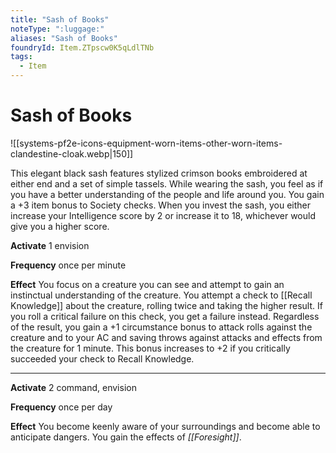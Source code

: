 ```yaml
---
title: "Sash of Books"
noteType: ":luggage:"
aliases: "Sash of Books"
foundryId: Item.ZTpscw0K5qLdlTNb
tags:
  - Item
---
```


# Sash of Books
![[systems-pf2e-icons-equipment-worn-items-other-worn-items-clandestine-cloak.webp|150]]

This elegant black sash features stylized crimson books embroidered at either end and a set of simple tassels. While wearing the sash, you feel as if you have a better understanding of the people and life around you. You gain a +3 item bonus to Society checks. When you invest the sash, you either increase your Intelligence score by 2 or increase it to 18, whichever would give you a higher score.

**Activate** 1 envision

**Frequency** once per minute

**Effect** You focus on a creature you can see and attempt to gain an instinctual understanding of the creature. You attempt a check to [[Recall Knowledge]] about the creature, rolling twice and taking the higher result. If you roll a critical failure on this check, you get a failure instead. Regardless of the result, you gain a +1 circumstance bonus to attack rolls against the creature and to your AC and saving throws against attacks and effects from the creature for 1 minute. This bonus increases to +2 if you critically succeeded your check to Recall Knowledge.

* * *

**Activate** 2 command, envision

**Frequency** once per day

**Effect** You become keenly aware of your surroundings and become able to anticipate dangers. You gain the effects of _[[Foresight]]_.
